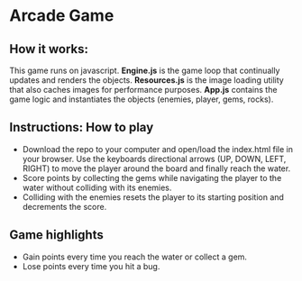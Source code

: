 # Arcade Game 

## How it works:

This game runs on javascript. **Engine.js** is the game loop that continually updates and renders the objects. 
**Resources.js** is the image loading utility that also caches images for performance purposes. 
**App.js** contains the game logic and instantiates the objects (enemies, player, gems, rocks).

## Instructions: How to play

- Download the repo to your computer and open/load the index.html file in your browser. Use the keyboards directional arrows (UP, DOWN,     LEFT, RIGHT) to move the player around the board and finally reach the water.
- Score points by collecting the gems while navigating the player to the water without colliding with its enemies. 
- Colliding with the enemies resets the player to its starting position and decrements the score.

## Game highlights

- Gain points every time you reach the water or collect a gem.
- Lose points every time you hit a bug.
